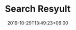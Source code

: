 ---
title: "Search Resyult"
date: 2019-10-29T13:49:23+06:00
draft: false

# meta description
description: "this is meta description"

# type
type : "search"
---